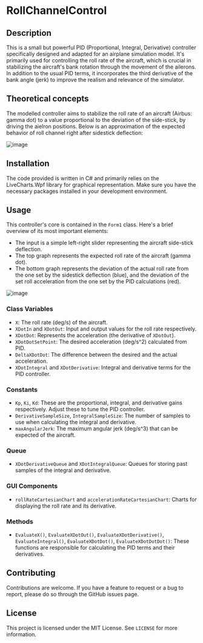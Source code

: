 # RollChannelControl

## Description
This is a small but powerful PID (Proportional, Integral, Derivative) controller specifically designed and adapted for an airplane simulation model. It's primarily used for controlling the roll rate of the aircraft, which is crucial in stabilizing the aircraft's bank rotation through the movement of the ailerons. In addition to the usual PID terms, it incorporates the third derivative of the bank angle (jerk) to improve the realism and relevance of the simulator.

## Theoretical concepts
The modelled controller aims to stabilize the roll rate of an aircraft (Airbus: gamma dot) to a value proportional to the deviation of the side-stick, by driving the aielron positions. Below is an approximation of the expected behavior of roll channel right after sidestick deflection:

![image](https://github.com/CristianMazilu/RollChannelControl/assets/43795897/1ee569eb-56ac-42e8-96ba-3aab3131ba21)


## Installation
The code provided is written in C# and primarily relies on the LiveCharts.Wpf library for graphical representation. Make sure you have the necessary packages installed in your development environment.

## Usage

This controller's core is contained in the `Form1` class. Here's a brief overview of its most important elements:
- The input is a simple left-right slider representing the aircraft side-stick deflection.
- The top graph represents the expected roll rate of the aircraft (gamma dot).
- The bottom graph represents the deviation of the actual roll rate from the one set by the sidestick deflection (blue), and the deviation of the set roll acceleration from the one set by the PID calculations (red).

![image](https://github.com/CristianMazilu/RollChannelControl/assets/43795897/d97b40ed-aa09-46a4-96a4-d75b65c9c19c)


### Class Variables
- `X`: The roll rate (deg/s) of the aircraft.
- `XDotIn` and `XDotOut`: Input and output values for the roll rate respectively.
- `XDotDot`: Represents the acceleration (the derivative of `XDotOut`).
- `XDotDotSetPoint`: The desired acceleration (deg/s^2) calculated from PID.
- `DeltaXDotDot`: The difference between the desired and the actual acceleration.
- `XDotIntegral` and `XDotDerivative`: Integral and derivative terms for the PID controller.

### Constants
- `Kp`, `Ki`, `Kd`: These are the proportional, integral, and derivative gains respectively. Adjust these to tune the PID controller.
- `DerivativeSampleSize`, `IntegralSampleSize`: The number of samples to use when calculating the integral and derivative.
- `maxAngularJerk`: The maximum angular jerk (deg/s^3) that can be expected of the aircraft.

### Queue
- `XDotDerivativeQueue` and `XDotIntegralQueue`: Queues for storing past samples of the integral and derivative.

### GUI Components
- `rollRateCartesianChart` and `accelerationRateCartesianChart`: Charts for displaying the roll rate and its derivative.

### Methods
- `EvaluateX()`, `EvaluateXDotOut()`, `EvaluateXDotDerivative()`, `EvaluateIntegral()`, `EvaluateXDotDot()`, `EvaluateXDotDotDot()`: These functions are responsible for calculating the PID terms and their derivatives.

## Contributing
Contributions are welcome. If you have a feature to request or a bug to report, please do so through the GitHub issues page.

## License
This project is licensed under the MIT License. See `LICENSE` for more information.
